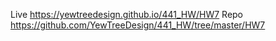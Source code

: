 Live https://yewtreedesign.github.io/441_HW/HW7
Repo https://github.com/YewTreeDesign/441_HW/tree/master/HW7
